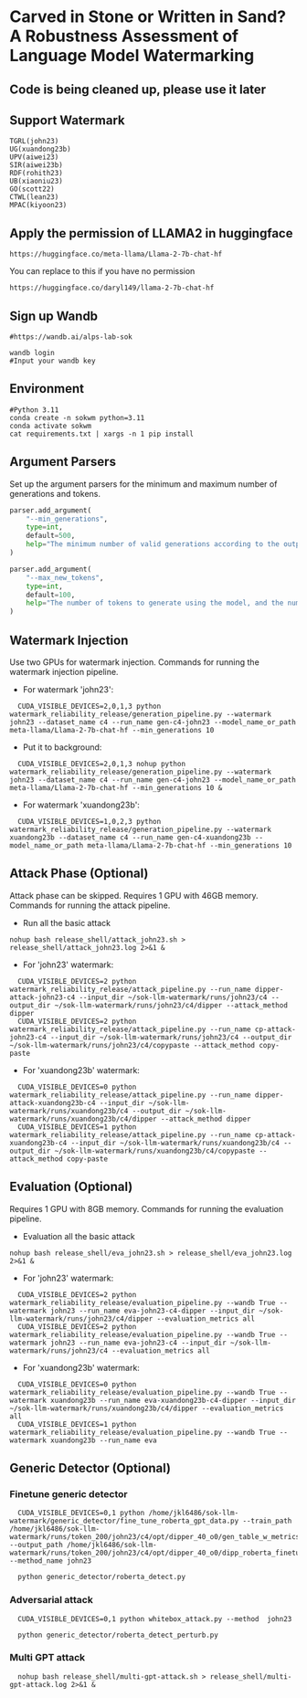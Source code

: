 
# Carved in Stone or Written in Sand? A Robustness Assessment of Language Model Watermarking
## Code is being cleaned up, please use it later
## Support Watermark
```shell
TGRL(john23)
UG(xuandong23b)
UPV(aiwei23)
SIR(aiwei23b)
RDF(rohith23)
UB(xiaoniu23)
GO(scott22)
CTWL(lean23)
MPAC(kiyoon23)
```
## Apply the permission of LLAMA2 in huggingface
```shell
https://huggingface.co/meta-llama/Llama-2-7b-chat-hf
```
You can replace to this if you have no permission
```shell
https://huggingface.co/daryl149/llama-2-7b-chat-hf
```
## Sign up Wandb
```shell
#https://wandb.ai/alps-lab-sok

wandb login
#Input your wandb key
```
## Environment
```shell
#Python 3.11
conda create -n sokwm python=3.11
conda activate sokwm
cat requirements.txt | xargs -n 1 pip install
```

## Argument Parsers
Set up the argument parsers for the minimum and maximum number of generations and tokens.
```python
parser.add_argument(
    "--min_generations",
    type=int,
    default=500,
    help="The minimum number of valid generations according to the output check strat to sample."
)

parser.add_argument(
    "--max_new_tokens",
    type=int,
    default=100,
    help="The number of tokens to generate using the model, and the num tokens removed from real text sample"
)
```
## Watermark Injection
Use two GPUs for watermark injection. Commands for running the watermark injection pipeline.

- For watermark 'john23':
```shell
  CUDA_VISIBLE_DEVICES=2,0,1,3 python watermark_reliability_release/generation_pipeline.py --watermark john23 --dataset_name c4 --run_name gen-c4-john23 --model_name_or_path meta-llama/Llama-2-7b-chat-hf --min_generations 10
```
- Put it to background:
```shell
  CUDA_VISIBLE_DEVICES=2,0,1,3 nohup python watermark_reliability_release/generation_pipeline.py --watermark john23 --dataset_name c4 --run_name gen-c4-john23 --model_name_or_path meta-llama/Llama-2-7b-chat-hf --min_generations 10 &
```
- For watermark 'xuandong23b':
```shell
  CUDA_VISIBLE_DEVICES=1,0,2,3 python watermark_reliability_release/generation_pipeline.py --watermark xuandong23b --dataset_name c4 --run_name gen-c4-xuandong23b --model_name_or_path meta-llama/Llama-2-7b-chat-hf --min_generations 10
```
## Attack Phase (Optional)
Attack phase can be skipped. Requires 1 GPU with 46GB memory. Commands for running the attack pipeline.

- Run all the basic attack
```shell
nohup bash release_shell/attack_john23.sh > release_shell/attack_john23.log 2>&1 &
```

- For 'john23' watermark:
```shell
  CUDA_VISIBLE_DEVICES=2 python watermark_reliability_release/attack_pipeline.py --run_name dipper-attack-john23-c4 --input_dir ~/sok-llm-watermark/runs/john23/c4 --output_dir ~/sok-llm-watermark/runs/john23/c4/dipper --attack_method dipper
  CUDA_VISIBLE_DEVICES=2 python watermark_reliability_release/attack_pipeline.py --run_name cp-attack-john23-c4 --input_dir ~/sok-llm-watermark/runs/john23/c4 --output_dir ~/sok-llm-watermark/runs/john23/c4/copypaste --attack_method copy-paste
```
- For 'xuandong23b' watermark:
```shell
  CUDA_VISIBLE_DEVICES=0 python watermark_reliability_release/attack_pipeline.py --run_name dipper-attack-xuandong23b-c4 --input_dir ~/sok-llm-watermark/runs/xuandong23b/c4 --output_dir ~/sok-llm-watermark/runs/xuandong23b/c4/dipper --attack_method dipper
  CUDA_VISIBLE_DEVICES=1 python watermark_reliability_release/attack_pipeline.py --run_name cp-attack-xuandong23b-c4 --input_dir ~/sok-llm-watermark/runs/xuandong23b/c4 --output_dir ~/sok-llm-watermark/runs/xuandong23b/c4/copypaste --attack_method copy-paste
```
## Evaluation (Optional)
Requires 1 GPU with 8GB memory. Commands for running the evaluation pipeline.

- Evaluation all the basic attack
```shell
nohup bash release_shell/eva_john23.sh > release_shell/eva_john23.log 2>&1 &
```

- For 'john23' watermark:
```shell
  CUDA_VISIBLE_DEVICES=2 python watermark_reliability_release/evaluation_pipeline.py --wandb True --watermark john23 --run_name eva-john23-c4-dipper --input_dir ~/sok-llm-watermark/runs/john23/c4/dipper --evaluation_metrics all
  CUDA_VISIBLE_DEVICES=2 python watermark_reliability_release/evaluation_pipeline.py --wandb True --watermark john23 --run_name eva-john23-c4 --input_dir ~/sok-llm-watermark/runs/john23/c4 --evaluation_metrics all
```
- For 'xuandong23b' watermark:
```shell
  CUDA_VISIBLE_DEVICES=0 python watermark_reliability_release/evaluation_pipeline.py --wandb True --watermark xuandong23b --run_name eva-xuandong23b-c4-dipper --input_dir ~/sok-llm-watermark/runs/xuandong23b/c4/dipper --evaluation_metrics all
  CUDA_VISIBLE_DEVICES=1 python watermark_reliability_release/evaluation_pipeline.py --wandb True --watermark xuandong23b --run_name eva
```

## Generic Detector (Optional)

### Finetune generic detector
```shell
  CUDA_VISIBLE_DEVICES=0,1 python /home/jkl6486/sok-llm-watermark/generic_detector/fine_tune_roberta_gpt_data.py --train_path /home/jkl6486/sok-llm-watermark/runs/token_200/john23/c4/opt/dipper_40_o0/gen_table_w_metrics.jsonl  --output_path /home/jkl6486/sok-llm-watermark/runs/token_200/john23/c4/opt/dipper_40_o0/dipp_roberta_finetuned_chatgpt_new  --method_name john23

  python generic_detector/roberta_detect.py
```

### Adversarial attack
```shell
  CUDA_VISIBLE_DEVICES=0,1 python whitebox_attack.py --method  john23

  python generic_detector/roberta_detect_perturb.py
```
### Multi GPT attack
```shell
  nohup bash release_shell/multi-gpt-attack.sh > release_shell/multi-gpt-attack.log 2>&1 &
```
